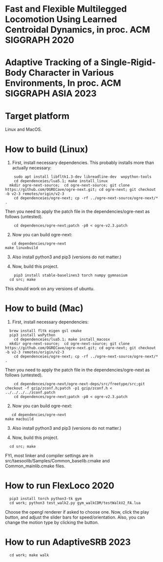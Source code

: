 # Fast and Flexible Multilegged Locomotion Using Learned Centroidal Dynamics, in proc. ACM SIGGRAPH 2020
# Adaptive Tracking of a Single-Rigid-Body Character in Various Environments, In proc. ACM SIGGRAPH ASIA 2023 

Target platform
=
Linux and MacOS.

How to build (Linux)
=

  1. First, install necessary dependencies. This probably installs more than actually necessary:
```
	sudo apt install libfltk1.3-dev libreadline-dev  wxpython-tools
	cd dependenceies/lua5.1; make install_linux 
  mkdir ogre-next-source;  cd ogre-next-source; git clone https://github.com/OGRECave/ogre-next.git; cd ogre-next; git checkout -b v2-3 remotes/origin/v2-3
	cd dependenceies/ogre-next; cp -rf ../ogre-next-source/ogre-next/* . 
```
  Then you need to apply the patch file in the dependencies/ogre-next as follows (untested). 
```
    cd dependences/ogre-next;patch -p0 < ogre-v2.3.patch
```
   2. Now you can build ogre-next:
```
   cd dependencies/ogre-next
make linuxbuild
```
  3.  Also install python3 and pip3 (versions do not matter.)

  4. Now, build this project.
```
	pip3 install stable-baselines3 torch numpy gymnasium
  cd src; make
```
  This should work on any versions of ubuntu.

How to build (Mac)
=
  1. First, install necessary dependencies:
```
  brew install fltk eigen gsl cmake 
  pip3 install wxPython
	cd dependenceies/lua5.1; make install_macosx 
  mkdir ogre-next-source;  cd ogre-next-source; git clone https://github.com/OGRECave/ogre-next.git; cd ogre-next; git checkout -b v2-3 remotes/origin/v2-3
	cd dependenceies/ogre-next; cp -rf ../ogre-next-source/ogre-next/* . 
```

  Then you need to apply the patch file in the dependencies/ogre-next as follows (untested). 
```
	cd dependences/ogre-next/ogre-next-deps/src/freetype/src;git checkout -f gzip/zconf.h;patch -p1 gzip/zconf.h < ../../../../zconf.patch
    cd dependences/ogre-next;patch -p0 < ogre-v2.3.patch
```
   2. Now you can build ogre-next:
```
   cd dependencies/ogre-next
make macbuild
```
3.   Also install python3 and pip3 (versions do not matter.)

  4. Now, build this project.
```
  cd src; make 
```
  FYI, most linker and compiler settings are in src/taesoolib/Samples/Common_baselib.cmake and Common_mainlib.cmake files.

How to run FlexLoco 2020
= 
```
  pip3 install torch python3-tk gym
  cd work; python3 test_walk2.py gym_walkCDM/testWalkV2_FA.lua
```
   Choose the opengl renderer if asked to choose one.
   Now, click the play button, and adjust the slider bars for speed/orientation. Also, you can change the motion type by clicking the button.

How to run AdaptiveSRB 2023
=
```
  cd work; make walk 
```


